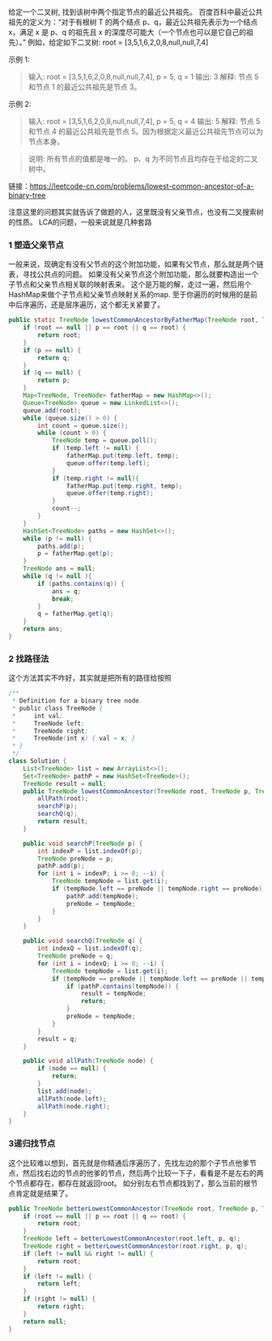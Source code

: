 给定一个二叉树, 找到该树中两个指定节点的最近公共祖先。
百度百科中最近公共祖先的定义为：“对于有根树 T 的两个结点 p、q，最近公共祖先表示为一个结点 x，满足 x 是 p、q 的祖先且 x 的深度尽可能大（一个节点也可以是它自己的祖先）。”
例如，给定如下二叉树: root = [3,5,1,6,2,0,8,null,null,7,4]

示例 1:
>输入: root = [3,5,1,6,2,0,8,null,null,7,4], p = 5, q = 1
>输出: 3
>解释: 节点 5 和节点 1 的最近公共祖先是节点 3。

示例 2:
>输入: root = [3,5,1,6,2,0,8,null,null,7,4], p = 5, q = 4
>输出: 5
>解释: 节点 5 和节点 4 的最近公共祖先是节点 5。因为根据定义最近公共祖先节点可以为节点本身。

>说明:
所有节点的值都是唯一的。
p、q 为不同节点且均存在于给定的二叉树中。

链接：https://leetcode-cn.com/problems/lowest-common-ancestor-of-a-binary-tree

注意这里的问题其实就告诉了做题的人，这里既没有父亲节点，也没有二叉搜索树的性质。
LCA的问题，一般来说就是几种套路

### 1 塑造父亲节点
一般来说，现确定有没有父节点的这个附加功能，如果有父节点，那么就是两个链表，寻找公共点的问题。
如果没有父亲节点这个附加功能，那么就要构造出一个子节点和父亲节点相关联的映射表来。
这个是万能的解，走过一遍，然后用个HashMap来做个子节点和父亲节点映射关系的map.
至于你遍历的时候用的是前中后序遍历，还是层序遍历，这个都无关紧要了。

```java
public static TreeNode lowestCommonAncestorByFatherMap(TreeNode root, TreeNode p, TreeNode q)  {
    if (root == null || p == root || q == root) {
        return root;
    }
    if (p == null) {
        return q;
    }
    if (q == null) {
        return p;
    }
    Map<TreeNode, TreeNode> fatherMap = new HashMap<>();
    Queue<TreeNode> queue = new LinkedList<>();
    queue.add(root);
    while (queue.size() > 0) {
        int count = queue.size();
        while (count > 0) {
            TreeNode temp = queue.poll();
            if (temp.left != null) {
                fatherMap.put(temp.left, temp);
                queue.offer(temp.left);
            }
            if (temp.right != null){
                fatherMap.put(temp.right, temp);
                queue.offer(temp.right);
            }
            count--;
        }
    }
    HashSet<TreeNode> paths = new HashSet<>();
    while (p != null) {
        paths.add(p);
        p = fatherMap.get(p);
    }
    TreeNode ans = null;
    while (q != null ){
        if (paths.contains(q)) {
            ans = q;
            break;
        }
        q = fatherMap.get(q);
    }
    return ans;
}
```


### 2 找路径法
这个方法其实不咋好，其实就是把所有的路径给按照
```java
/**
 * Definition for a binary tree node.
 * public class TreeNode {
 *     int val;
 *     TreeNode left;
 *     TreeNode right;
 *     TreeNode(int x) { val = x; }
 * }
 */
class Solution {
	List<TreeNode> list = new ArrayList<>();
	Set<TreeNode> pathP = new HashSet<TreeNode>();
	TreeNode result = null;
	public TreeNode lowestCommonAncestor(TreeNode root, TreeNode p, TreeNode q) {
		allPath(root);
		searchP(p);
		searchQ(q);
		return result;
	}

	public void searchP(TreeNode p) {
		int indexP = list.indexOf(p);
		TreeNode preNode = p;
		pathP.add(p);
		for (int i = indexP; i >= 0; --i) {
			TreeNode tempNode = list.get(i);
			if (tempNode.left == preNode || tempNode.right == preNode) {
				pathP.add(tempNode);
				preNode = tempNode;
			}
		}
	}

	public void searchQ(TreeNode q) {
		int indexQ = list.indexOf(q);
		TreeNode preNode = q;
		for (int i = indexQ; i >= 0; --i) {
			TreeNode tempNode = list.get(i);
			if (tempNode == preNode || tempNode.left == preNode || tempNode.right == preNode) {
				if (pathP.contains(tempNode)) {
					result = tempNode;
					return;
				}
				preNode = tempNode;
			}
		}
		result = q;
	}

	public void allPath(TreeNode node) {
		if (node == null) {
			return;
		}
		list.add(node);
		allPath(node.left);
		allPath(node.right);
	}
}
```

### 3递归找节点
这个比较难以想到，首先就是你精通后序遍历了，先找左边的那个子节点他爹节点，然后找右边的节点的他爹的节点，然后两个比较一下子，看看是不是左右的两个节点都存在，都存在就返回root。
如分别左右节点都找到了，那么当前的根节点肯定就是结果了。
```java
public TreeNode betterLowestCommonAncestor(TreeNode root, TreeNode p, TreeNode q) {
	if (root == null || p == root || q == root) {
		return root;
	}
	TreeNode left = betterLowestCommonAncestor(root.left, p, q);
	TreeNode right = betterLowestCommonAncestor(root.right, p, q);
	if (left != null && right != null) {
		return root;
	}
	if (left != null) {
		return left;
	}
	if (right != null) {
		return right;
	}
	return null;
}
```